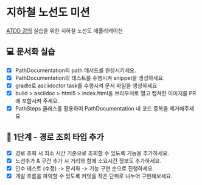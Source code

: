 # 지하철 노선도 미션

[ATDD 강의](https://edu.nextstep.camp/c/R89PYi5H) 실습을 위한 지하철 노선도 애플리케이션

## 💻 문서화 실습

- [x] PathDocumentation의 path 메서드를 완성시키세요.
- [x] PathDocumentation의 테스트를 수행시켜 snippet을 생성하세요.
- [x] gradle로 asciidoctor task를 수행시켜 문서 파일을 생성하세요
- [x] build > asciidoc > html5 > index.html을 브라우저로 열고 캡쳐한 이미지를 PR에 포함시켜 주세요.
- [x] PathSteps 클래스를 활용하여 PathDocumentation 내 코드 중복을 제거해주세요

## 🚀 1단계 - 경로 조회 타입 추가

- [x] 경로 조회 시 최소 시간 기준으로 조회할 수 있도록 기능을 추가하세요.
- [x] 노선추가 & 구간 추가 시 거리와 함께 소요시간 정보도 추가하세요.
- [x] 인수 테스트 (수정) -> 문서화 -> 기능 구현 순으로 진행하세요.
- [x] 개발 흐름을 파악할 수 있도록 커밋을 작은 단위로 나누어 구현해보세요.